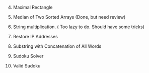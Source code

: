 4. Maximal Rectangle

5. Median of Two Sorted Arrays (Done, but need review)

7. String multiplication. ( Too lazy to do. Should have some tricks)

10. Restore IP Addresses

11. Substring with Concatenation of All Words

12. Sudoku Solver

13. Valid Sudoku



